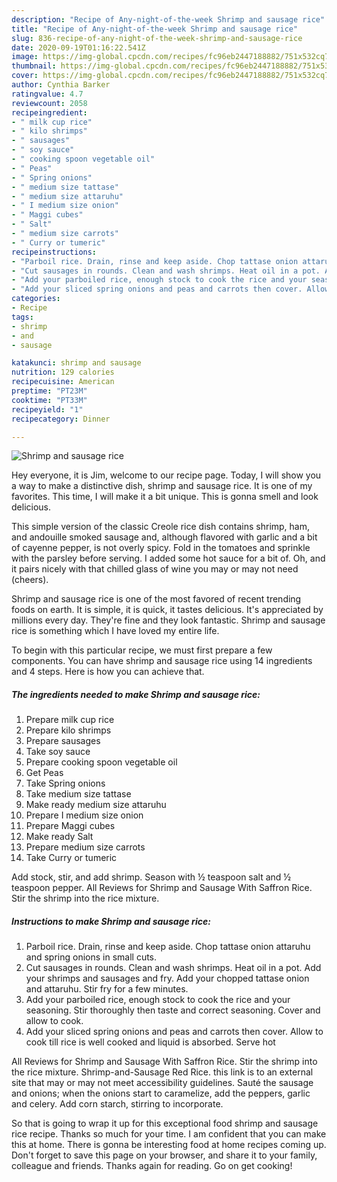 ```yaml
---
description: "Recipe of Any-night-of-the-week Shrimp and sausage rice"
title: "Recipe of Any-night-of-the-week Shrimp and sausage rice"
slug: 836-recipe-of-any-night-of-the-week-shrimp-and-sausage-rice
date: 2020-09-19T01:16:22.541Z
image: https://img-global.cpcdn.com/recipes/fc96eb2447188882/751x532cq70/shrimp-and-sausage-rice-recipe-main-photo.jpg
thumbnail: https://img-global.cpcdn.com/recipes/fc96eb2447188882/751x532cq70/shrimp-and-sausage-rice-recipe-main-photo.jpg
cover: https://img-global.cpcdn.com/recipes/fc96eb2447188882/751x532cq70/shrimp-and-sausage-rice-recipe-main-photo.jpg
author: Cynthia Barker
ratingvalue: 4.7
reviewcount: 2058
recipeingredient:
- " milk cup rice"
- " kilo shrimps"
- " sausages"
- " soy sauce"
- " cooking spoon vegetable oil"
- " Peas"
- " Spring onions"
- " medium size tattase"
- " medium size attaruhu"
- " I medium size onion"
- " Maggi cubes"
- " Salt"
- " medium size carrots"
- " Curry or tumeric"
recipeinstructions:
- "Parboil rice. Drain, rinse and keep aside. Chop tattase onion attaruhu and spring onions in small cuts."
- "Cut sausages in rounds. Clean and wash shrimps. Heat oil in a pot. Add your shrimps and sausages and fry. Add your chopped tattase onion and attaruhu. Stir fry for a few minutes."
- "Add your parboiled rice, enough stock to cook the rice and your seasoning. Stir thoroughly then taste and correct seasoning. Cover and allow to cook."
- "Add your sliced spring onions and peas and carrots then cover. Allow to cook till rice is well cooked and liquid is absorbed. Serve hot"
categories:
- Recipe
tags:
- shrimp
- and
- sausage

katakunci: shrimp and sausage 
nutrition: 129 calories
recipecuisine: American
preptime: "PT23M"
cooktime: "PT33M"
recipeyield: "1"
recipecategory: Dinner

---
```



![Shrimp and sausage rice](https://img-global.cpcdn.com/recipes/fc96eb2447188882/751x532cq70/shrimp-and-sausage-rice-recipe-main-photo.jpg)

Hey everyone, it is Jim, welcome to our recipe page. Today, I will show you a way to make a distinctive dish, shrimp and sausage rice. It is one of my favorites. This time, I will make it a bit unique. This is gonna smell and look delicious.

This simple version of the classic Creole rice dish contains shrimp, ham, and andouille smoked sausage and, although flavored with garlic and a bit of cayenne pepper, is not overly spicy. Fold in the tomatoes and sprinkle with the parsley before serving. I added some hot sauce for a bit of. Oh, and it pairs nicely with that chilled glass of wine you may or may not need (cheers).

Shrimp and sausage rice is one of the most favored of recent trending foods on earth. It is simple, it is quick, it tastes delicious. It's appreciated by millions every day. They're fine and they look fantastic. Shrimp and sausage rice is something which I have loved my entire life.


To begin with this particular recipe, we must first prepare a few components. You can have shrimp and sausage rice using 14 ingredients and 4 steps. Here is how you can achieve that.

<!--inarticleads1-->

##### The ingredients needed to make Shrimp and sausage rice:

1. Prepare  milk cup rice
1. Prepare  kilo shrimps
1. Prepare  sausages
1. Take  soy sauce
1. Prepare  cooking spoon vegetable oil
1. Get  Peas
1. Take  Spring onions
1. Take  medium size tattase
1. Make ready  medium size attaruhu
1. Prepare  I medium size onion
1. Prepare  Maggi cubes
1. Make ready  Salt
1. Prepare  medium size carrots
1. Take  Curry or tumeric


Add stock, stir, and add shrimp. Season with ½ teaspoon salt and ½ teaspoon pepper. All Reviews for Shrimp and Sausage With Saffron Rice. Stir the shrimp into the rice mixture. 

<!--inarticleads2-->

##### Instructions to make Shrimp and sausage rice:

1. Parboil rice. Drain, rinse and keep aside. Chop tattase onion attaruhu and spring onions in small cuts.
1. Cut sausages in rounds. Clean and wash shrimps. Heat oil in a pot. Add your shrimps and sausages and fry. Add your chopped tattase onion and attaruhu. Stir fry for a few minutes.
1. Add your parboiled rice, enough stock to cook the rice and your seasoning. Stir thoroughly then taste and correct seasoning. Cover and allow to cook.
1. Add your sliced spring onions and peas and carrots then cover. Allow to cook till rice is well cooked and liquid is absorbed. Serve hot


All Reviews for Shrimp and Sausage With Saffron Rice. Stir the shrimp into the rice mixture. Shrimp-and-Sausage Red Rice. this link is to an external site that may or may not meet accessibility guidelines. Sauté the sausage and onions; when the onions start to caramelize, add the peppers, garlic and celery. Add corn starch, stirring to incorporate. 

So that is going to wrap it up for this exceptional food shrimp and sausage rice recipe. Thanks so much for your time. I am confident that you can make this at home. There is gonna be interesting food at home recipes coming up. Don't forget to save this page on your browser, and share it to your family, colleague and friends. Thanks again for reading. Go on get cooking!
